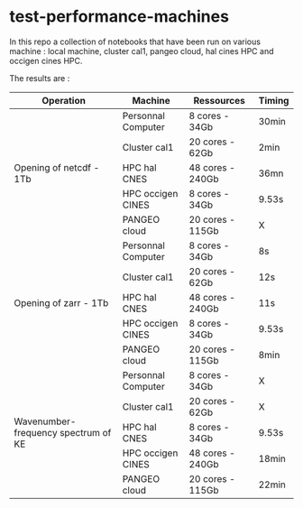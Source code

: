 # test-performance-machines

In this repo a collection of notebooks that have been run on various machine : local machine, cluster cal1, pangeo cloud, hal cines HPC and occigen cines HPC.

The results are :


<table>
    <thead>
        <tr>
            <th>Operation</th>
            <th>Machine</th>
            <th>Ressources</th>
            <th>Timing</th>
        </tr>
    </thead>
    <tbody>
        <tr>
            <td rowspan=5>Opening of netcdf -  1Tb</td>
             <td>Personnal Computer</td>
             <td>8 cores - 34Gb</td>
             <td>30min</td>
        </tr>
        <tr>
            <td>Cluster cal1</td>
            <td>20 cores - 62Gb</td>
            <td> 2min </td>
        </tr>
        <tr>
            <td>HPC hal CNES</td>
            <td>48 cores - 240Gb</td>
            <td>36mn</td>
        </tr>
        <tr>
            <td>HPC occigen CINES</td>
            <td>8 cores - 34Gb</td>
            <td>9.53s</td>
        </tr>
        <tr>
            <td>PANGEO cloud</td>
            <td>20 cores - 115Gb</td>
            <td> X </td>
        </tr>
         <tr>
            <td rowspan=5>Opening of zarr -  1Tb</td>
             <td>Personnal Computer</td>
             <td>8 cores - 34Gb</td>
             <td>8s</td>
        </tr>
        <tr>
            <td>Cluster cal1</td>
            <td>20 cores - 62Gb</td>
            <td> 12s </td>
        </tr>
        <tr>
            <td>HPC hal CNES</td>
            <td>48 cores - 240Gb</td>
            <td>11s</td>
        </tr>
        <tr>
            <td>HPC occigen CINES</td>
            <td>8 cores - 34Gb</td>
            <td>9.53s</td>
        </tr>
        <tr>
            <td>PANGEO cloud</td>
            <td>20 cores - 115Gb</td>
            <td>8min</td>
        </tr>
        <tr>
            <td rowspan=5>Wavenumber-frequency spectrum of KE </td>
             <td>Personnal Computer</td>
             <td>8 cores - 34Gb</td>
             <td> X </td>
        </tr>
        <tr>
            <td>Cluster cal1</td>
            <td>20 cores - 62Gb</td>
            <td> X </td>
        </tr>
        <tr>
            <td>HPC hal CNES</td>
            <td>8 cores - 34Gb</td>
            <td>9.53s</td>
        </tr>
        <tr>
            <td>HPC occigen CINES</td>
            <td>48 cores - 240Gb</td>
            <td>18min</td>
        </tr>
        <tr>
            <td>PANGEO cloud</td>
            <td>20 cores - 115Gb</td>
            <td>22min</td>
        </tr>
    </tbody>
</table>
